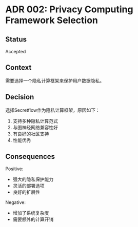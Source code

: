 # ADR 002: Privacy Computing Framework Selection

## Status

Accepted

## Context

需要选择一个隐私计算框架来保护用户数据隐私。

## Decision

选择Secretflow作为隐私计算框架，原因如下：

1. 支持多种隐私计算范式
2. 与图神经网络兼容性好
3. 有良好的社区支持
4. 性能优秀

## Consequences

Positive:

- 强大的隐私保护能力
- 灵活的部署选项
- 良好的扩展性

Negative:

- 增加了系统复杂度
- 需要额外的计算开销
